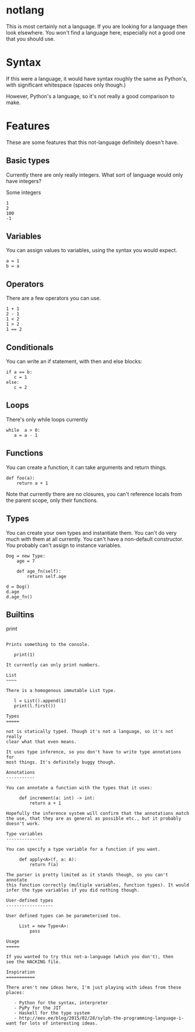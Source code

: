 notlang
=======

This is most certainly not a language. If you are looking for a language
then look elsewhere. You won't find a language here, especially not a good
one that you should use.

Syntax
======

If this were a language, it would have syntax roughly the same as Python's,
with significant whitespace (spaces only though.)

However, Python's a language, so it's not really a good comparison to make.

Features
========

These are some features that this not-language definitely doesn't have.

Basic types
-----------

Currently there are only really integers. What sort of language would only
have integers?

Some integers

    1
    2
    100
    -1

Variables
---------

You can assign values to variables, using the syntax you would expect.

    a = 1
    b = a

Operators
---------

There are a few operators you can use.

    1 + 1
    2 - 1
    1 < 2
    1 > 2
    1 == 2

Conditionals
------------

You can write an if statement, with then and else blocks:

    if a == b:
       c = 1
    else:
       c = 2

Loops
-----

There's only while loops currently

    while  a > 0:
       a = a - 1

Functions
---------

You can create a function, it can take arguments and return things.

    def foo(a):
        return a + 1

Note that currently there are no closures, you can't reference locals
from the parent scope, only their functions.

Types
-----

You can create your own types and instantiate them. You can't do
very much with them at all currently. You can't have a non-default
constructor. You probably can't assign to instance variables.


    Dog = new Type:
        age = 7

        def age_fn(self):
            return self.age

    d = Dog()
    d.age
    d.age_fn()

Builtins
--------

print
~~~~~

Prints something to the console.

   print(1)

It currently can only print numbers.

List
~~~~

There is a homogenous immutable List type.

   l = List().append(1)
   print(l.first())

Types
=====

not is statically typed. Though it's not a language, so it's not really
clear what that even means.

It uses type inference, so you don't have to write type annotations for
most things. It's definitely buggy though.

Annotations
-----------

You can annotate a function with the types that it uses:

     def increment(a: int) -> int:
         return a + 1

Hopefully the inference system will confirm that the annotations match
the use, that they are as general as possible etc., but it probably
doesn't work.

Type variables
--------------

You can specify a type variable for a function if you want.

     def apply<A>(f, a: A):
         return f(a)

The parser is pretty limited as it stands though, so you can't annotate
this function correctly (multiple variables, function types). It would
infer the type variables if you did nothing though.

User-defined types
------------------

User defined types can be parameterised too.

     List = new Type<A>:
         pass

Usage
=====

If you wanted to try this not-a-language (which you don't), then
see the HACKING file.

Inspiration
===========

There aren't new ideas here, I'm just playing with ideas from these
places:

   - Python for the syntax, interpreter
   - PyPy for the JIT
   - Haskell for the type system
   - http://eev.ee/blog/2015/02/28/sylph-the-programming-language-i-want for lots of interesting ideas.
